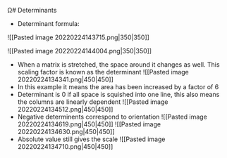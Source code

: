 Ω# Determinants
- Determinant formula:

![[Pasted image 20220224143715.png|350|350]]

![[Pasted image 20220224144004.png|350|350]]
- When a matrix is stretched, the space around it changes as well. This scaling factor is known as the determinant
![[Pasted image 20220224134341.png|450|450]]
- In this example it means the area has been increased by a factor of 6
- Determinant is 0 if all space is squished into one line, this also means the columns are linearly dependent 
![[Pasted image 20220224134512.png|450|450]]
- Negative determinents correspond to orientation
![[Pasted image 20220224134619.png|450|450]]
![[Pasted image 20220224134630.png|450|450]]
- Absolute value still gives the scale
![[Pasted image 20220224134710.png|450|450]]
